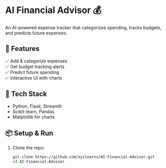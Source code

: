 # AI Financial Advisor 💰  
An AI-powered expense tracker that categorizes spending, tracks budgets, and predicts future expenses.  

## 🚀 Features  
✅ Add & categorize expenses  
✅ Get budget tracking alerts  
✅ Predict future spending  
✅ Interactive UI with charts  

## 🔧 Tech Stack  
- Python, Flask, Streamlit  
- Scikit-learn, Pandas  
- Matplotlib for charts  

## 📦 Setup & Run  
1. Clone the repo:  
   ```bash
   git clone https://github.com/xyzlearns/AI-Financial-Advisor.git
   cd AI-Financial-Advisor
